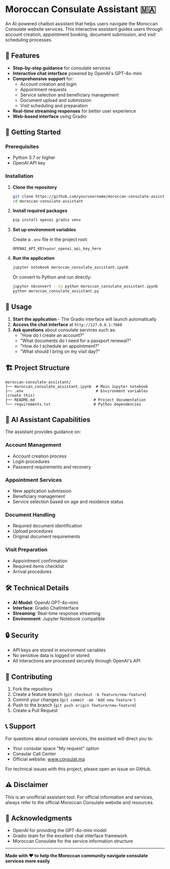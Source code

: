 # Moroccan Consulate Assistant 🇲🇦

An AI-powered chatbot assistant that helps users navigate the Moroccan Consulate website services. This interactive assistant guides users through account creation, appointment booking, document submission, and visit scheduling processes.

## 🌟 Features

- **Step-by-step guidance** for consulate services
- **Interactive chat interface** powered by OpenAI's GPT-4o-mini
- **Comprehensive support** for:
  - Account creation and login
  - Appointment requests
  - Service selection and beneficiary management
  - Document upload and submission
  - Visit scheduling and preparation
- **Real-time streaming responses** for better user experience
- **Web-based interface** using Gradio

## 🚀 Getting Started

### Prerequisites

- Python 3.7 or higher
- OpenAI API key

### Installation

1. **Clone the repository**
   ```bash
   git clone https://github.com/yourusername/moroccan-consulate-assistant.git
   cd moroccan-consulate-assistant
   ```

2. **Install required packages**
   ```bash
   pip install openai gradio venv
   ```

3. **Set up environment variables**
   
   Create a `.env` file in the project root:
   ```
   OPENAI_API_KEY=your_openai_api_key_here
   ```

4. **Run the application**
   ```bash
   jupyter notebook moroccan_consulate_assistant.ipynb
   ```
   
   Or convert to Python and run directly:
   ```bash
   jupyter nbconvert --to python moroccan_consulate_assistant.ipynb
   python moroccan_consulate_assistant.py
   ```

## 📖 Usage

1. **Start the application** - The Gradio interface will launch automatically
2. **Access the chat interface** at `http://127.0.0.1:7860`
3. **Ask questions** about consulate services such as:
   - "How do I create an account?"
   - "What documents do I need for a passport renewal?"
   - "How do I schedule an appointment?"
   - "What should I bring on my visit day?"

## 🏗️ Project Structure

```
moroccan-consulate-assistant/
├── moroccan_consulate_assistant.ipynb  # Main Jupyter notebook
├── .env                                # Environment variables (create this)
├── README.md                          # Project documentation
└── requirements.txt                   # Python dependencies
```

## 🤖 AI Assistant Capabilities

The assistant provides guidance on:

### Account Management
- Account creation process
- Login procedures
- Password requirements and recovery

### Appointment Services
- New application submission
- Beneficiary management
- Service selection based on age and residence status

### Document Handling
- Required document identification
- Upload procedures
- Original document requirements

### Visit Preparation
- Appointment confirmation
- Required items checklist
- Arrival procedures

## 🛠️ Technical Details

- **AI Model**: OpenAI GPT-4o-mini
- **Interface**: Gradio ChatInterface
- **Streaming**: Real-time response streaming
- **Environment**: Jupyter Notebook compatible

## 🔒 Security

- API keys are stored in environment variables
- No sensitive data is logged or stored
- All interactions are processed securely through OpenAI's API

## 🤝 Contributing

1. Fork the repository
2. Create a feature branch (`git checkout -b feature/new-feature`)
3. Commit your changes (`git commit -am 'Add new feature'`)
4. Push to the branch (`git push origin feature/new-feature`)
5. Create a Pull Request

## 📞 Support

For questions about consulate services, the assistant will direct you to:
- Your consular space "My request" option
- Consular Call Center
- Official website: www.consulat.ma

For technical issues with this project, please open an issue on GitHub.

## ⚠️ Disclaimer

This is an unofficial assistant tool. For official information and services, always refer to the official Moroccan Consulate website and resources.

## 🙏 Acknowledgments

- OpenAI for providing the GPT-4o-mini model
- Gradio team for the excellent chat interface framework
- Moroccan Consulate for the service information structure

---

**Made with ❤️ to help the Moroccan community navigate consulate services more easily**
